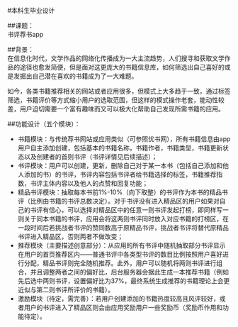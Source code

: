 #本科生毕业设计

##课题：  
书评荐书app

##背景：  
在信息化时代，文学作品的网络化传播成为一大主流趋势，人们搜寻和获取文学作品的途径也愈发简便，但是面对这更庞大的书籍信息库，如何筛选出自己喜好的或是发掘出自己潜在喜欢的书籍成为了一大难题。

如今，各类书籍推荐相关的网站或者应用很多，但模式上大多趋于一致，通过标签筛选，书籍评价等方式缩小用户的选取范围，但这样的模式操作老套，能动性较差，用户迫切需要一个富有趣味而又可以极大化帮助自己发现所需书籍的应用。

##功能设计（五个模块）：  
* 书籍模块：与传统荐书网站或应用类似（可参照优书网），所有书籍信息由app用户自主添加创建，包括基本的书籍名称，书籍作者，书籍类型，书籍更新状态以及创建者的首则书评（书评详情见后续描述）；
* 书评模块：用户可以创建，更新，删除自己对于某一本书（包括自己添加和他人添加的书）的书评，书评内容包括书评者给书籍选择的标签，书籍推荐指数，书评主体内容以及他人的点赞和回复功能；
* 精品书评模块：抽取每本书前1%-10%（向下取整）的书评作为本书的精品书评（比例由书籍的书评总数决定）。对于书评没有进入精品区的用户如果对自己的书评有信心，可以选择对精品区中的任意一则书评发起打榜，即同样写一则关于同本书籍的书评，应用会将这两则书评同时放入对应书籍的打榜区，在一段时间后若挑战者书评的赞同数高于原精品书评，挑战者书评将替代原精品书评进入精品区，否则两者不做改变；
* 推荐模块（主要描述创意部分）：从应用的所有书评中随机抽取部分书评显示在用户的首页推荐区内——普通书评中各类型书评的数目比例按照用户喜好进行分配，精品书评则完全随机推荐。此外，用户可以随机将两则书评进行组合，并且调整两者之间的偏好比，后台服务器会据此生成一本推荐书籍（例如先后选中两则书评，设置偏好比为37%，最终系统生成推荐的书籍理论上会更近似与第二则书评所评价的书籍）。
* 激励模块（待定，需完善）：若用户创建添加的书籍热度较高且风评较好，或者用户的书评进入了精品区则会由应用奖励用户一些奖励币（奖励币作用和功能待定）。